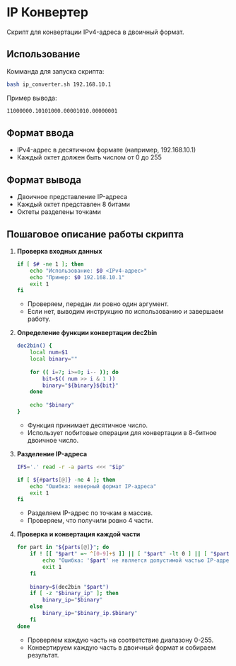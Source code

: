 # IP Конвертер

Скрипт для конвертации IPv4-адреса в двоичный формат.

## Использование

Комманда для запуска скрипта:

```bash
bash ip_converter.sh 192.168.10.1
```

Пример вывода:

```bash
11000000.10101000.00001010.00000001
```

## Формат ввода
- IPv4-адрес в десятичном формате (например, 192.168.10.1)
- Каждый октет должен быть числом от 0 до 255

## Формат вывода
- Двоичное представление IP-адреса
- Каждый октет представлен 8 битами
- Октеты разделены точками

## Пошаговое описание работы скрипта

1. **Проверка входных данных**
   ```bash
   if [ $# -ne 1 ]; then
       echo "Использование: $0 <IPv4-адрес>"
       echo "Пример: $0 192.168.10.1"
       exit 1
   fi
   ```
   - Проверяем, передан ли ровно один аргумент.
   - Если нет, выводим инструкцию по использованию и завершаем работу.

2. **Определение функции конвертации dec2bin**
   ```bash
   dec2bin() {
       local num=$1
       local binary=""
       
       for (( i=7; i>=0; i-- )); do
           bit=$(( num >> i & 1 ))
           binary="${binary}${bit}"
       done
       
       echo "$binary"
   }
   ```
   - Функция принимает десятичное число.
   - Использует побитовые операции для конвертации в 8-битное двоичное число.

3. **Разделение IP-адреса**
   ```bash
   IFS='.' read -r -a parts <<< "$ip"

   if [ ${#parts[@]} -ne 4 ]; then
       echo "Ошибка: неверный формат IP-адреса"
       exit 1
   fi
   ```
   - Разделяем IP-адрес по точкам в массив.
   - Проверяем, что получили ровно 4 части.

4. **Проверка и конвертация каждой части**
   ```bash
   for part in "${parts[@]}"; do
       if ! [[ "$part" =~ ^[0-9]+$ ]] || [ "$part" -lt 0 ] || [ "$part" -gt 255 ]; then
           echo "Ошибка: '$part' не является допустимой частью IP-адреса (0-255)"
           exit 1
       fi
       
       binary=$(dec2bin "$part")
       if [ -z "$binary_ip" ]; then
           binary_ip="$binary"
       else
           binary_ip="$binary_ip.$binary"
       fi
   done
   ```
   - Проверяем каждую часть на соответствие диапазону 0-255.
   - Конвертируем каждую часть в двоичный формат и собираем результат.
